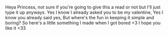 Heya Princess, not sure if you're going to give this a read or not but I'll just type it up anyways.
Yes I know I already asked you to be my valentine,
Yes I know you already said yes,
But where's the fun in keeping it simple and boring?
So here's a little something I made when I got bored <3
I hope you like it <33
